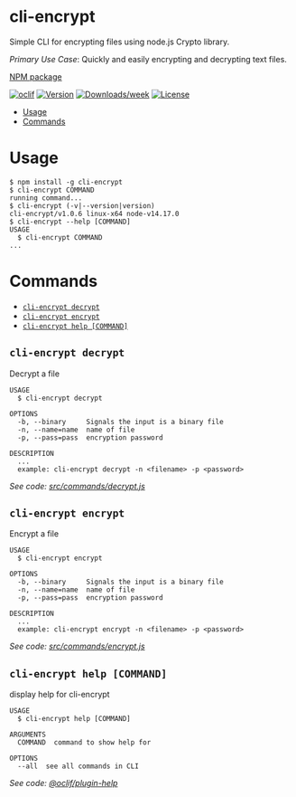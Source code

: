 cli-encrypt
===========

Simple CLI for encrypting files using node.js Crypto library.

*Primary Use Case*: Quickly and easily encrypting and decrypting text files.

[NPM package](https://www.npmjs.com/package/cli-encrypt)

[![oclif](https://img.shields.io/badge/cli-oclif-brightgreen.svg)](https://oclif.io)
[![Version](https://img.shields.io/npm/v/cli-encrypt.svg)](https://npmjs.org/package/cli-encrypt)
[![Downloads/week](https://img.shields.io/npm/dw/cli-encrypt.svg)](https://npmjs.org/package/cli-encrypt)
[![License](https://img.shields.io/npm/l/cli-encrypt.svg)](https://github.com/christroutner/cli-encrypt/blob/master/package.json)

<!-- toc -->
* [Usage](#usage)
* [Commands](#commands)
<!-- tocstop -->
# Usage
<!-- usage -->
```sh-session
$ npm install -g cli-encrypt
$ cli-encrypt COMMAND
running command...
$ cli-encrypt (-v|--version|version)
cli-encrypt/v1.0.6 linux-x64 node-v14.17.0
$ cli-encrypt --help [COMMAND]
USAGE
  $ cli-encrypt COMMAND
...
```
<!-- usagestop -->
# Commands
<!-- commands -->
* [`cli-encrypt decrypt`](#cli-encrypt-decrypt)
* [`cli-encrypt encrypt`](#cli-encrypt-encrypt)
* [`cli-encrypt help [COMMAND]`](#cli-encrypt-help-command)

## `cli-encrypt decrypt`

Decrypt a file

```
USAGE
  $ cli-encrypt decrypt

OPTIONS
  -b, --binary     Signals the input is a binary file
  -n, --name=name  name of file
  -p, --pass=pass  encryption password

DESCRIPTION
  ...
  example: cli-encrypt decrypt -n <filename> -p <password>
```

_See code: [src/commands/decrypt.js](https://github.com/christroutner/cli-encrypt/blob/vv1.0.6/src/commands/decrypt.js)_

## `cli-encrypt encrypt`

Encrypt a file

```
USAGE
  $ cli-encrypt encrypt

OPTIONS
  -b, --binary     Signals the input is a binary file
  -n, --name=name  name of file
  -p, --pass=pass  encryption password

DESCRIPTION
  ...
  example: cli-encrypt encrypt -n <filename> -p <password>
```

_See code: [src/commands/encrypt.js](https://github.com/christroutner/cli-encrypt/blob/vv1.0.6/src/commands/encrypt.js)_

## `cli-encrypt help [COMMAND]`

display help for cli-encrypt

```
USAGE
  $ cli-encrypt help [COMMAND]

ARGUMENTS
  COMMAND  command to show help for

OPTIONS
  --all  see all commands in CLI
```

_See code: [@oclif/plugin-help](https://github.com/oclif/plugin-help/blob/v2.1.4/src/commands/help.ts)_
<!-- commandsstop -->

